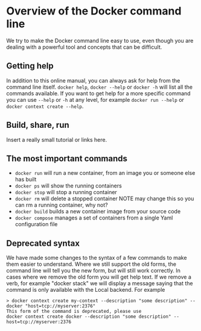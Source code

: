 # Overview of the Docker command line

We try to make the Docker command line easy to use, even though you are dealing with a powerful tool and concepts that can be difficult.

## Getting help

In addition to this online manual, you can always ask for help from the command line itself. `docker help`, `docker --help` or `docker -h`
will list all the commands available. If you want to get help for a more specific command you can use `--help` or `-h` at any level,
for example `docker run --help` or `docker context create --help`.

## Build, share, run

Insert a really small tutorial or links here.

## The most important commands

- `docker run` will run a new container, from an image you or someone else has built
- `docker ps` will show the running containers
- `docker stop` will stop a running container
- `docker rm` will delete a stopped container NOTE may change this so you can rm a running container, why not?
- `docker build` builds a new container image from your source code
- `docker compose` manages a set of containers from a single Yaml configuration file

## Deprecated syntax

We have made some changes to the syntax of a few commands to make them easier to understand. Where we still support the old
forms, the command line will tell you the new form, but will still work correctly. In cases where we remove the old
form you will get help text. If we remove a verb, for example "docker stack" we will display a message saying that the command
is only available with the Local backend. For example

```
> docker context create my-context --description "some description" --docker "host=tcp://myserver:2376"
This form of the command is deprecated, please use
docker context create docker --description "some description" --host=tcp://myserver:2376
```
